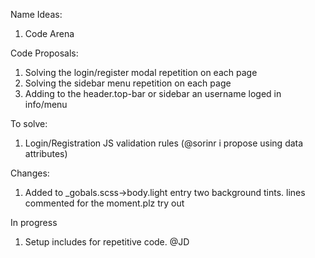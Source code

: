 Name Ideas:

1. Code Arena

Code Proposals:
1. Solving the login/register modal repetition on each page
2. Solving the sidebar menu repetition on each page
3. Adding to the header.top-bar or sidebar an username loged in info/menu

To solve:
1. Login/Registration JS validation rules (@sorinr i propose using data attributes)

Changes:
1. Added to _gobals.scss->body.light entry two background tints. lines commented for the moment.plz try out
 

In progress
1. Setup includes for repetitive code. @JD